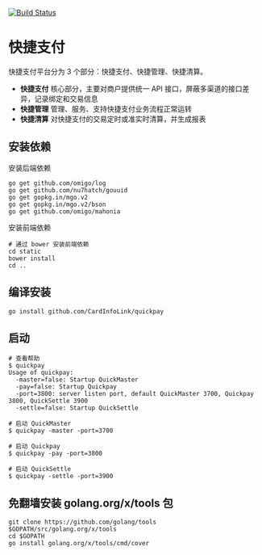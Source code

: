 [![Build Status](https://magnum.travis-ci.com/CardInfoLink/quickpay.svg?token=zWvvzH6Ca6HFV3cUQVQD)](https://magnum.travis-ci.com/CardInfoLink/quickpay)


快捷支付
========

快捷支付平台分为 3 个部分：快捷支付、快捷管理、快捷清算。

* __快捷支付__ 核心部分，主要对商户提供统一 API 接口，屏蔽多渠道的接口差异，记录绑定和交易信息
* __快捷管理__ 管理、服务、支持快捷支付业务流程正常运转
* __快捷清算__ 对快捷支付的交易定时或准实时清算，并生成报表


安装依赖
-------

安装后端依赖

```
go get github.com/omigo/log
go get github.com/nu7hatch/gouuid
go get gopkg.in/mgo.v2
go get gopkg.in/mgo.v2/bson
go get github.com/omigo/mahonia
```

安装前端依赖

```
# 通过 bower 安装前端依赖
cd static
bower install
cd ..
```


编译安装
-------

```
go install github.com/CardInfoLink/quickpay
```


启动
----

```
# 查看帮助
$ quickpay
Usage of quickpay:
  -master=false: Startup QuickMaster
  -pay=false: Startup Quickpay
  -port=3800: server listen port, default QuickMaster 3700, Quickpay 3800, QuickSettle 3900
  -settle=false: Startup QuickSettle

# 启动 QuickMaster
$ quickpay -master -port=3700

# 启动 Quickpay
$ quickpay -pay -port=3800

# 启动 QuickSettle
$ quickpay -settle -port=3900
```


免翻墙安装 golang.org/x/tools 包
-------------------------------
```
git clone https://github.com/golang/tools $GOPATH/src/golang.org/x/tools
cd $GOPATH
go install golang.org/x/tools/cmd/cover
```
